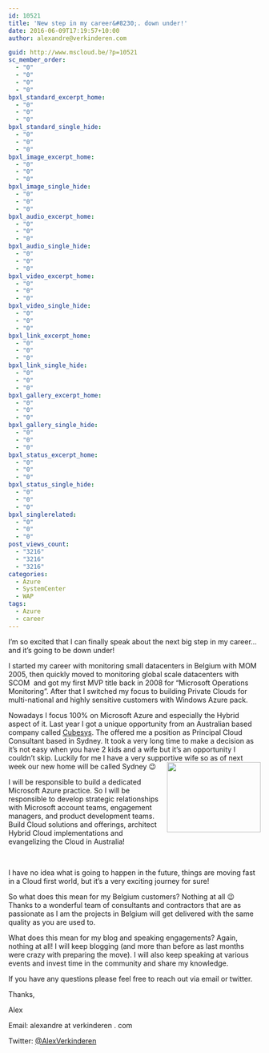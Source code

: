 ```yaml
---
id: 10521
title: 'New step in my career&#8230;. down under!'
date: 2016-06-09T17:19:57+10:00
author: alexandre@verkinderen.com

guid: http://www.mscloud.be/?p=10521
sc_member_order:
  - "0"
  - "0"
  - "0"
  - "0"
bpxl_standard_excerpt_home:
  - "0"
  - "0"
  - "0"
bpxl_standard_single_hide:
  - "0"
  - "0"
  - "0"
bpxl_image_excerpt_home:
  - "0"
  - "0"
  - "0"
bpxl_image_single_hide:
  - "0"
  - "0"
  - "0"
bpxl_audio_excerpt_home:
  - "0"
  - "0"
  - "0"
bpxl_audio_single_hide:
  - "0"
  - "0"
  - "0"
bpxl_video_excerpt_home:
  - "0"
  - "0"
  - "0"
bpxl_video_single_hide:
  - "0"
  - "0"
  - "0"
bpxl_link_excerpt_home:
  - "0"
  - "0"
  - "0"
bpxl_link_single_hide:
  - "0"
  - "0"
  - "0"
bpxl_gallery_excerpt_home:
  - "0"
  - "0"
  - "0"
bpxl_gallery_single_hide:
  - "0"
  - "0"
  - "0"
bpxl_status_excerpt_home:
  - "0"
  - "0"
  - "0"
bpxl_status_single_hide:
  - "0"
  - "0"
  - "0"
bpxl_singlerelated:
  - "0"
  - "0"
  - "0"
post_views_count:
  - "3216"
  - "3216"
  - "3216"
categories:
  - Azure
  - SystemCenter
  - WAP
tags:
  - Azure
  - career
---
```

I’m so excited that I can finally speak about the next big step in my career&#8230;and it&#8217;s going to be down under!

I started my career with monitoring small datacenters in Belgium with MOM 2005, then quickly moved to monitoring global scale datacenters with SCOM  and got my first MVP title back in 2008 for “Microsoft Operations Monitoring”. After that I switched my focus to building Private Clouds for multi-national and highly sensitive customers with Windows Azure pack.

Nowadays I focus 100% on Microsoft Azure and especially the Hybrid aspect of it. Last year I got a unique opportunity from an Australian based company called [Cubesys](http://www.cubesys.com.au). The offered me a position as Principal Cloud Consultant based in Sydney. It took a very long time to make a decision as it’s not easy when you have 2 kids and a wife but it’s an opportunity I couldn’t skip. Luckily for me I have a very supportive wife so as of next week our new home will be called Sydney 😉<img style="float: right; display: inline;" src="http://www.myrtec.com.au/sites/www.myrtec.com.au/files/styles/company_logo_large/public/msft_aus.png?itok=6oNcU1rQ" width="187" height="140" align="right" />

I will be responsible to build a dedicated Microsoft Azure practice. So I will be responsible to develop strategic relationships with Microsoft account teams, engagement managers, and product development teams. Build Cloud solutions and offerings, architect Hybrid Cloud implementations and evangelizing the Cloud in Australia!

&nbsp;

I have no idea what is going to happen in the future, things are moving fast in a Cloud first world, but it’s a very exciting journey for sure!

So what does this mean for my Belgium customers? Nothing at all 😉 Thanks to a wonderful team of consultants and contractors that are as passionate as I am the projects in Belgium will get delivered with the same quality as you are used to.

What does this mean for my blog and speaking engagements? Again, nothing at all! I will keep blogging (and more than before as last months were crazy with preparing the move). I will also keep speaking at various events and invest time in the community and share my knowledge.

If you have any questions please feel free to reach out via email or twitter.

Thanks,

Alex

Email: alexandre at verkinderen . com

Twitter: [@AlexVerkinderen](https://twitter.com/AlexVerkinderen)

